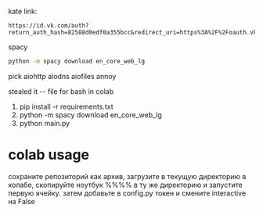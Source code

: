 kate link:
~~~
https://id.vk.com/auth?return_auth_hash=82588d0edf0a355bcc&redirect_uri=https%3A%2F%2Foauth.vk.com%2Fblank.html&redirect_uri_hash=aa925dbe63505d5be3&force_hash=1&app_id=2685278&response_type=token&code_challenge=&code_challenge_method=&scope=1040183263&state=
~~~

spacy
~~~bash
python -m spacy download en_core_web_lg
~~~

pick aiohttp aiodns aiofiles annoy

stealed it -- file for bash in colab

1. pip install -r requirements.txt
2. python -m spacy download en_core_web_lg
3. python main.py

# colab usage
сохраните репозиторий как архив, загрузите в текущую директорию в колабе, скопируйте ноутбук %%%% в ту же директорию и запустите первую ячейку. затем добавьте в config.py токен и смените interactive на False